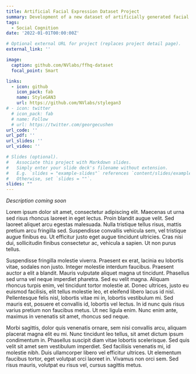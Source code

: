 ```yaml
---
title: Artificial Facial Expression Dataset Project
summary: Development of a new dataset of artificially generated facial expression images suitable for a wide range of psychological research.
tags:
  - Social Cognition
date: '2022-01-01T00:00:00Z'

# Optional external URL for project (replaces project detail page).
external_link: ''

image:
  caption: github.com/NVlabs/ffhq-dataset
  focal_point: Smart

links: 
  - icon: github
    icon_pack: fab
    name: StyleGAN3
    url: https://github.com/NVlabs/stylegan3
# - icon: twitter
  # icon_pack: fab
  # name: Follow
  # url: https://twitter.com/georgecushen
url_code: ''
url_pdf: ''
url_slides: ''
url_video: ''

# Slides (optional).
#   Associate this project with Markdown slides.
#   Simply enter your slide deck's filename without extension.
#   E.g. `slides = "example-slides"` references `content/slides/example-slides.md`.
#   Otherwise, set `slides = ""`.
slides: ""
---
```


*Description coming soon*

Lorem ipsum dolor sit amet, consectetur adipiscing elit. Maecenas ut urna sed risus rhoncus laoreet in eget lectus. Proin blandit augue velit. Sed laoreet aliquet arcu egestas malesuada. Nulla tristique tellus risus, mattis pretium arcu fringilla sed. Suspendisse convallis vehicula sem, vel tristique augue finibus eu. Ut efficitur justo eget augue tincidunt ultricies. Cras nisi dui, sollicitudin finibus consectetur ac, vehicula a sapien. Ut non purus tellus.

Suspendisse fringilla molestie viverra. Praesent ex erat, lacinia eu lobortis vitae, sodales non justo. Integer molestie interdum faucibus. Praesent auctor a elit a blandit. Mauris vulputate aliquet magna ut tincidunt. Phasellus sed urna vel neque imperdiet pharetra. Sed eu velit magna. Aliquam rhoncus turpis enim, vel tincidunt tortor molestie at. Donec ultrices, justo eu euismod facilisis, elit tellus molestie leo, et eleifend libero lacus id nisl. Pellentesque felis nisl, lobortis vitae mi in, lobortis vestibulum mi. Sed mauris est, posuere et convallis id, lobortis vel lectus. In id nunc quis risus varius pretium non faucibus metus. Ut nec ligula enim. Nunc enim ante, maximus in venenatis sit amet, rhoncus sed neque.

Morbi sagittis, dolor quis venenatis ornare, sem nisi convallis arcu, aliquam placerat magna elit eu mi. Nunc tincidunt leo tellus, sit amet dictum ipsum condimentum in. Phasellus suscipit diam vitae lobortis scelerisque. Sed quis velit sit amet sem vestibulum imperdiet. Sed facilisis venenatis mi, id molestie nibh. Duis ullamcorper libero vel efficitur ultrices. Ut elementum faucibus tortor, eget volutpat orci laoreet in. Vivamus non orci sem. Sed risus mauris, volutpat eu risus vel, cursus sagittis metus.
